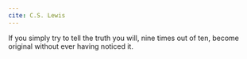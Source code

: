 ```yaml
---
cite: C.S. Lewis
---
```


If you simply try to tell the truth you will, nine times out of ten, become original without ever having noticed it.
